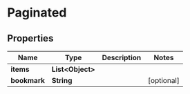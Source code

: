 

# Paginated


## Properties

| Name | Type | Description | Notes |
|------------ | ------------- | ------------- | -------------|
|**items** | **List&lt;Object&gt;** |  |  |
|**bookmark** | **String** |  |  [optional] |



